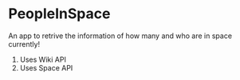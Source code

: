 # PeopleInSpace

An app to retrive the information of how many and who are in space currently!

1. Uses Wiki API
2. Uses Space API
